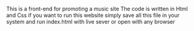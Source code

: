 This is a front-end for promoting a music site 
The code is written in Html and Css
if you want to run this website simply save all this file in your system and run index.html with live sever or open with any browser
